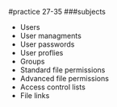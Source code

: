 #practice 27-35
###subjects

- Users
- User managments
- User passwords
- User proflies
- Groups
- Standard file permissions
- Advanced file permissions
- Access control lists
- File links
